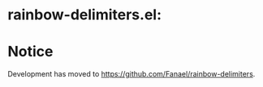 rainbow-delimiters.el:
======================

Notice
======================

Development has moved to https://github.com/Fanael/rainbow-delimiters.
